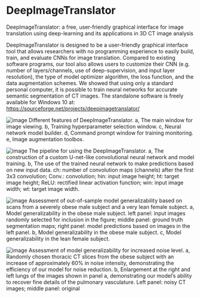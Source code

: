 # DeepImageTranslator
DeepImageTranslator: a free, user-friendly graphical interface for image translation using deep-learning and its applications in 3D CT image analysis

DeepImageTranslator is designed to be a user-friendly graphical interface tool that allows researchers with no programming experience to easily build, train, and evaluate CNNs for image translation. Compared to existing software programs, our tool also allows users to customize their CNN (e.g. number of layers/channels, use of deep-supervision, and input layer resolution), the type of model optimizer algorithm, the loss function, and the data augmentation schemes. We showed that using only a standard personal computer, it is possible to train neural networks for accurate semantic segmentation of CT images. The standalone software is freely available for Windows 10 at: https://sourceforge.net/projects/deepimagetranslator/

![image](https://user-images.githubusercontent.com/84249081/118382658-8f29d400-b5c5-11eb-8f0b-1150b30e91a7.png)
Different features of DeepImageTranslator. a, The main window for image viewing. b, Training hyperparameter selection window. c, Neural network model builder. d, Command prompt window for training monitoring. e, Image augmentation toolbox.

![image](https://user-images.githubusercontent.com/84249081/118382666-9d77f000-b5c5-11eb-86f2-51d9e8464471.png)
The pipeline for using the DeepImageTranslator. a, The construction of a custom U-net-like convolutional neural network and model training. b, The use of the trained neural network to make predictions based on new input data. ch: number of convolution maps (channels) after the first 3x3 convolution; Conv.: convolution; hin: input image height; ht: target image height; ReLU: rectified linear activation function; win: input image width; wt: target image width.

![image](https://user-images.githubusercontent.com/84249081/118382615-6a356100-b5c5-11eb-8a01-307db071e6fb.png)
Assessment of out-of-sample model generalizability based on scans from a severely obese male subject and a very lean female subject. a, Model generalizability in the obese male subject. left panel: input images randomly selected for inclusion in the figure; middle panel: ground truth segmentation maps; right panel: model predictions based on images in the left panel. b, Model generalizability in the obese male subject.  c, Model generalizability in the lean female subject. 

![image](https://user-images.githubusercontent.com/84249081/118382628-76b9b980-b5c5-11eb-9289-1e6fb3e44e8b.png)
Assessment of model generalizability for increased noise level. a, Randomly chosen thoracic CT slices from the obese subject with an increase of approximately 60% in noise intensity, demonstrating the efficiency of our model for noise reduction. b, Enlargement at the right and left lungs of the images shown in panel a, demonstrating our model’s ability to recover fine details of the pulmonary vasculature. Left panel: noisy CT images; middle panel: original
